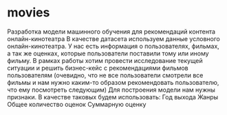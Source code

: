 # movies
Разработка модели машинного обучения для рекомендаций контента онлайн-кинотеатра
В качестве датасета используем данные условного онлайн-кинотеатра. У нас есть информация о пользователях, фильмах, а так же оценках, которые пользователи поставили тому или иному фильму.
В рамках работы хотим провести исследование текущей ситуации и решить бизнес-кейс с рекомендациями фильмов пользователям (очевидно, что не все пользователи смотрели все фильмы и нам нужно каким-то образом рекомендовать пользователю, что ему посмотреть следующим)
Для построения модели нам нужны признаки. В качестве таковых будем использовать:
Год выхода
Жанры
Общее количество оценок
Суммарную оценку
